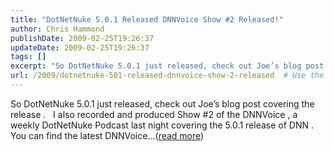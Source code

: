```yaml
---
title: "DotNetNuke 5.0.1 Released DNNVoice Show #2 Released!"
author: Chris Hammond
publishDate: 2009-02-25T19:26:37
updateDate: 2009-02-25T19:26:37
tags: []
excerpt: "So DotNetNuke 5.0.1 just released, check out Joe’s blog post covering the release . &#160; I also recorded and produced Show #2 of the DNNVoice , a weekly DotNetNuke Podcast last night covering the 5.0.1 release of DNN . You can find the latest DNNVoice...(read more)"
url: /2009/dotnetnuke-501-released-dnnvoice-show-2-released  # Use the generated URL with year
---
```

So DotNetNuke 5.0.1 just released, check out Joe’s blog post covering the release . &#160; I also recorded and produced Show #2 of the DNNVoice , a weekly DotNetNuke Podcast last night covering the 5.0.1 release of DNN . You can find the latest DNNVoice...(<a href="https://weblogs.asp.net/christoc/archive/2009/02/25/dotnetnuke-5-0-1-released-dnnvoice-show-2-released.aspx">read more</a>)<img src="https://weblogs.asp.net/aggbug.aspx?PostID=6926899" width="1" height="1">
